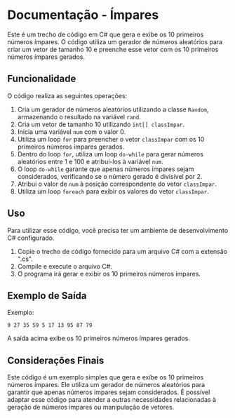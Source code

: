 # Documentação - Ímpares

Este é um trecho de código em C# que gera e exibe os 10 primeiros números ímpares. 
O código utiliza um gerador de números aleatórios para criar um vetor de tamanho 10 e preenche esse vetor com os 10 primeiros números ímpares gerados.

## Funcionalidade

O código realiza as seguintes operações:

1. Cria um gerador de números aleatórios utilizando a classe `Random`, armazenando o resultado na variável `rand`.
2. Cria um vetor de tamanho 10 utilizando `int[] classImpar`.
3. Inicia uma variável `num` com o valor 0.
4. Utiliza um loop `for` para preencher o vetor `classImpar` com os 10 primeiros números ímpares gerados.
5. Dentro do loop `for`, utiliza um loop `do-while` para gerar números aleatórios entre 1 e 100 e atribuí-los à variável `num`. 
6. O loop `do-while` garante que apenas números ímpares sejam considerados, verificando se o número gerado é divisível por 2.
7. Atribui o valor de `num` à posição correspondente do vetor `classImpar`.
8. Utiliza um loop `foreach` para exibir os valores do vetor `classImpar`.

## Uso

Para utilizar esse código, você precisa ter um ambiente de desenvolvimento C# configurado.

1. Copie o trecho de código fornecido para um arquivo C# com a extensão ".cs".
2. Compile e execute o arquivo C#.
3. O programa irá gerar e exibir os 10 primeiros números ímpares.

## Exemplo de Saída

Exemplo:
```
9 27 35 59 5 17 13 95 87 79
```

A saída acima exibe os 10 primeiros números ímpares gerados.

## Considerações Finais

Este código é um exemplo simples que gera e exibe os 10 primeiros números ímpares. 
Ele utiliza um gerador de números aleatórios para garantir que apenas números ímpares sejam considerados. 
É possível adaptar esse código para atender a outras necessidades relacionadas à geração de números ímpares ou manipulação de vetores.
